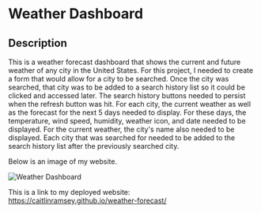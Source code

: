 # Weather Dashboard

## Description

This is a weather forecast dashboard that shows the current and future weather of any city in the United States. For this project, I needed to create a form that would allow for a city to be searched. Once the city was searched, that city was to be added to a search history list so it could be clicked and accessed later. The search history buttons needed to persist when the refresh button was hit. For each city, the current weather as well as the forecast for the next 5 days needed to display. For these days, the temperature, wind speed, humidity, weather icon, and date needed to be displayed. For the current weather, the city's name also needed to be displayed. Each city that was searched for needed to be added to the search history list after the previously searched city.

Below is an image of my website.

![Weather Dashboard](https://user-images.githubusercontent.com/60635509/233815910-3f37556f-742b-4147-bd51-3f0fae9db274.png)

This is a link to my deployed website: https://caitlinramsey.github.io/weather-forecast/ 
